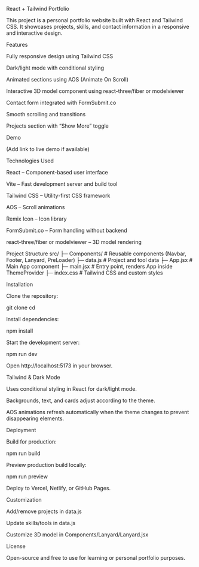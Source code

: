 React + Tailwind Portfolio

This project is a personal portfolio website built with React and Tailwind CSS. It showcases projects, skills, and contact information in a responsive and interactive design.

Features

Fully responsive design using Tailwind CSS

Dark/light mode with conditional styling

Animated sections using AOS (Animate On Scroll)

Interactive 3D model component using react-three/fiber or modelviewer

Contact form integrated with FormSubmit.co

Smooth scrolling and transitions

Projects section with “Show More” toggle

Demo

(Add link to live demo if available)

Technologies Used

React – Component-based user interface

Vite – Fast development server and build tool

Tailwind CSS – Utility-first CSS framework

AOS – Scroll animations

Remix Icon – Icon library

FormSubmit.co – Form handling without backend

react-three/fiber or modelviewer – 3D model rendering

Project Structure
src/
├─ Components/ # Reusable components (Navbar, Footer, Lanyard, PreLoader)
├─ data.js # Project and tool data
├─ App.jsx # Main App component
├─ main.jsx # Entry point, renders App inside ThemeProvider
├─ index.css # Tailwind CSS and custom styles

Installation

Clone the repository:

git clone <repo-url>
cd <repo-folder>

Install dependencies:

npm install

Start the development server:

npm run dev

Open http://localhost:5173 in your browser.

Tailwind & Dark Mode

Uses conditional styling in React for dark/light mode.

Backgrounds, text, and cards adjust according to the theme.

AOS animations refresh automatically when the theme changes to prevent disappearing elements.

Deployment

Build for production:

npm run build

Preview production build locally:

npm run preview

Deploy to Vercel, Netlify, or GitHub Pages.

Customization

Add/remove projects in data.js

Update skills/tools in data.js

Customize 3D model in Components/Lanyard/Lanyard.jsx

License

Open-source and free to use for learning or personal portfolio purposes.
